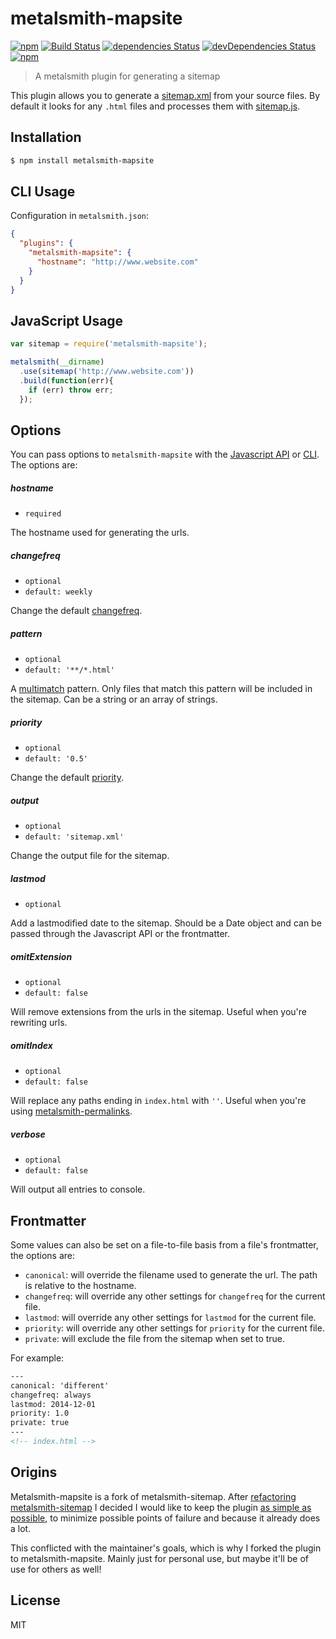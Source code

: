 # metalsmith-mapsite

[![npm](https://img.shields.io/npm/v/metalsmith-mapsite.svg)](https://www.npmjs.com/package/metalsmith-mapsite) [![Build Status](https://travis-ci.org/quercy/metalsmith-mapsite.svg)](https://travis-ci.org/quercy/metalsmith-mapsite) [![dependencies Status](https://david-dm.org/quercy/metalsmith-mapsite/status.svg)](https://david-dm.org/quercy/metalsmith-mapsite) [![devDependencies Status](https://david-dm.org/quercy/metalsmith-mapsite/dev-status.svg)](https://david-dm.org/quercy/metalsmith-mapsite?type=dev) [![npm](https://img.shields.io/npm/dm/metalsmith-mapsite.svg)](https://www.npmjs.com/package/metalsmith-mapsite)

> A metalsmith plugin for generating a sitemap

This plugin allows you to generate a [sitemap.xml](http://www.sitemaps.org/protocol.html) from your source files. By default it looks for any `.html` files and processes them with [sitemap.js](https://github.com/ekalinin/sitemap.js).

## Installation

```bash
$ npm install metalsmith-mapsite
```

## CLI Usage

Configuration in `metalsmith.json`:

```json
{
  "plugins": {
    "metalsmith-mapsite": {
      "hostname": "http://www.website.com"
    }
  }
}
```

## JavaScript Usage

```javascript
var sitemap = require('metalsmith-mapsite');

metalsmith(__dirname)
  .use(sitemap('http://www.website.com'))
  .build(function(err){
    if (err) throw err;
  });
```
## Options

You can pass options to `metalsmith-mapsite` with the [Javascript API](https://github.com/segmentio/metalsmith#api) or [CLI](https://github.com/segmentio/metalsmith#cli). The options are:

##### hostname

* `required`

The hostname used for generating the urls.

##### changefreq

* `optional`
* `default: weekly`

Change the default [changefreq](http://www.sitemaps.org/protocol.html).

##### pattern

* `optional`
* `default: '**/*.html'`

A [multimatch](https://github.com/sindresorhus/multimatch) pattern. Only files that match this pattern will be included in the sitemap. Can be a string or an array of strings.

##### priority

* `optional`
* `default: '0.5'`

Change the default [priority](http://www.sitemaps.org/protocol.html).

##### output

* `optional`
* `default: 'sitemap.xml'`

Change the output file for the sitemap.

##### lastmod

* `optional`

Add a lastmodified date to the sitemap. Should be a Date object and can be passed through the Javascript API or the frontmatter.

##### omitExtension

* `optional`
* `default: false`

Will remove extensions from the urls in the sitemap. Useful when you're rewriting urls.

##### omitIndex

* `optional`
* `default: false`

Will replace any paths ending in `index.html` with `''`. Useful when you're using [metalsmith-permalinks](https://github.com/segmentio/metalsmith-permalinks).

##### verbose

* `optional`
* `default: false`

Will output all entries to console.

## Frontmatter

Some values can also be set on a file-to-file basis from a file's frontmatter, the options are:

* `canonical`: will override the filename used to generate the url. The path is relative to the hostname.
* `changefreq`: will override any other settings for `changefreq` for the current file.
* `lastmod`: will override any other settings for `lastmod` for the current file.
* `priority`: will override any other settings for `priority` for the current file.
* `private`: will exclude the file from the sitemap when set to true.

For example:

```html
---
canonical: 'different'
changefreq: always
lastmod: 2014-12-01
priority: 1.0
private: true
---
<!-- index.html -->
```

## Origins

Metalsmith-mapsite is a fork of metalsmith-sitemap. After [refactoring metalsmith-sitemap](https://github.com/ExtraHop/metalsmith-sitemap/pull/12) I decided I would like to keep the plugin [as simple as possible](http://davidwalsh.name/designing-simplicity), to minimize possible points of failure and because it already does a lot.

This conflicted with the maintainer's goals, which is why I forked the plugin to metalsmith-mapsite. Mainly just for personal use, but maybe it'll be of use for others as well!

## License

MIT
